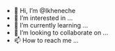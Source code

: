 - 👋 Hi, I’m @Ikheneche
- 👀 I’m interested in ...
- 🌱 I’m currently learning ...
- 💞️ I’m looking to collaborate on ...
- 📫 How to reach me ...

<!---
Ikheneche/Ikheneche is a ✨ special ✨ repository because its `README.md` (this file) appears on your GitHub profile.
You can click the Preview link to take a look at your changes.
--->
